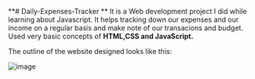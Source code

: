 **# Daily-Expenses-Tracker
**
It is a Web development project I did while learning about Javascript. It helps tracking down our expenses and our income on a regular basis and make note of our transacions and budget. Used very basic concepts of **HTML,CSS and JavaScript.**

The outline of the website designed looks like this:

![image](https://user-images.githubusercontent.com/69184171/204887383-4167fcdd-d51f-4545-8c30-3f5a43d567bd.png)
